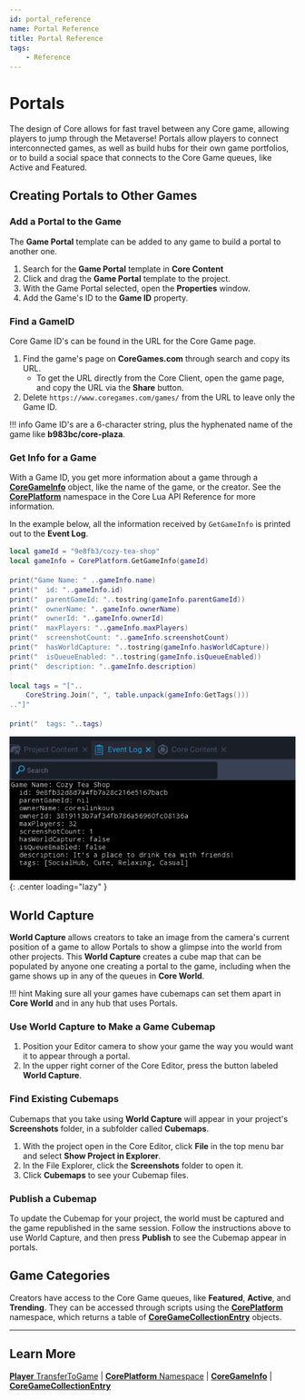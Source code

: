 ```yaml
---
id: portal_reference
name: Portal Reference
title: Portal Reference
tags:
    - Reference
---
```


# Portals

The design of Core allows for fast travel between any Core game, allowing players to jump through the Metaverse! Portals allow players to connect interconnected games, as well as build hubs for their own game portfolios, or to build a social space that connects to the Core Game queues, like Active and Featured.

## Creating Portals to Other Games

### Add a Portal to the Game

The **Game Portal** template can be added to any game to build a portal to another one.

1. Search for the **Game Portal** template in **Core Content**
2. Click and drag the **Game Portal** template to the project.
3. With the Game Portal selected, open the **Properties** window.
4. Add the Game's ID to the **Game ID** property.

### Find a GameID

Core Game ID's can be found in the URL for the Core Game page.

1. Find the game's page on **CoreGames.com** through search and copy its URL.
   - To get the URL directly from the Core Client, open the game page, and copy the URL via the **Share** button.
2. Delete `https://www.coregames.com/games/` from the URL to leave only the Game ID.

!!! info
    Game ID's are a 6-character string, plus the hyphenated name of the game like **b983bc/core-plaza**.

### Get Info for a Game

With a Game ID, you get more information about a game through a [**CoreGameInfo**](../api/coregameinfo.md) object, like the name of the game, or the creator. See the [**CorePlatform**](../api/coreplatform.md) namespace in the Core Lua API Reference for more information.

In the example below, all the information received by `GetGameInfo` is printed out to the **Event Log**.

```lua
local gameId = "9e8fb3/cozy-tea-shop"
local gameInfo = CorePlatform.GetGameInfo(gameId)

print("Game Name: " ..gameInfo.name)
print("  id: "..gameInfo.id)
print("  parentGameId: "..tostring(gameInfo.parentGameId))
print("  ownerName: "..gameInfo.ownerName)
print("  ownerId: "..gameInfo.ownerId)
print("  maxPlayers: "..gameInfo.maxPlayers)
print("  screenshotCount: "..gameInfo.screenshotCount)
print("  hasWorldCapture: "..tostring(gameInfo.hasWorldCapture))
print("  isQueueEnabled: "..tostring(gameInfo.isQueueEnabled))
print("  description: "..gameInfo.description)

local tags = "["..
    CoreString.Join(", ", table.unpack(gameInfo:GetTags()))
.."]"

print("  tags: "..tags)
```

![!Game Info](../img/GameInfo/event_log.png){: .center loading="lazy" }

## World Capture

**World Capture** allows creators to take an image from the camera's current position of a game to allow Portals to show a glimpse into the world from other projects. This **World Capture** creates a cube map that can be populated by anyone one creating a portal to the game, including when the game shows up in any of the queues in **Core World**.

!!! hint
    Making sure all your games have cubemaps can set them apart in **Core World** and in any hub that uses Portals.

### Use World Capture to Make a Game Cubemap

1. Position your Editor camera to show your game the way you would want it to appear through a portal.
2. In the upper right corner of the Core Editor, press the button labeled **World Capture**.

### Find Existing Cubemaps

Cubemaps that you take using **World Capture** will appear in your project's **Screenshots** folder, in a subfolder called **Cubemaps**.

1. With the project open in the Core Editor, click **File** in the top menu bar and select **Show Project in Explorer**.
2. In the File Explorer, click the **Screenshots** folder to open it.
3. Click **Cubemaps** to see your Cubemap files.

### Publish a Cubemap

To update the Cubemap for your project, the world must be captured and the game republished in the same session. Follow the instructions above to use World Capture, and then press **Publish** to see the Cubemap appear in portals.

## Game Categories

Creators have access to the Core Game queues, like **Featured**, **Active**, and **Trending**. They can be accessed through scripts using the [**CorePlatform**](../api/coreplatform.md) namespace, which returns a table of [**CoreGameCollectionEntry**](../api/coregamecollectionentry.md) objects.

---

## Learn More

[**Player** TransferToGame](../api/player.md) | [**CorePlatform** Namespace](../api/coreplatform.md) | [**CoreGameInfo**](../api/coregameinfo.md) | [**CoreGameCollectionEntry**](../api/coregamecollectionentry.md)
